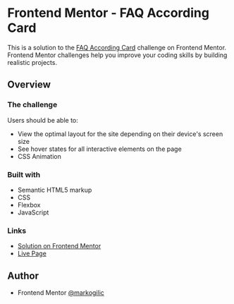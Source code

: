 # Frontend Mentor - FAQ According Card
This is a solution to the [FAQ According Card](https://www.frontendmentor.io/challenges/faq-accordion-card-XlyjD0Oam) challenge on Frontend Mentor. 
Frontend Mentor challenges help you improve your coding skills by building realistic projects.

## Overview

### The challenge

Users should be able to:
- View the optimal layout for the site depending on their device's screen size
- See hover states for all interactive elements on the page
- CSS Animation

### Built with
- Semantic HTML5 markup
- CSS
- Flexbox
- JavaScript
  


### Links
- [Solution on Frontend Mentor](https://www.frontendmentor.io/solutions/responsive-faq-accordion-card-animated-with-jquery-XB1H4bUBKh)
- [Live Page](https://markogilic.github.io/interactive-card-details-form-main/)

## Author

- Frontend Mentor [@markogilic](https://www.frontendmentor.io/profile/markogilic)
